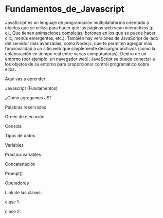 # Fundamentos_de_Javascript

JavaScript es un lenguaje de programación multiplataforma orientado a objetos que se utiliza para hacer que las páginas web sean interactivas (p. ej., Que tienen animaciones complejas, botones en los que se puede hacer clic, menús emergentes, etc.). También hay versiones de JavaScript de lado del servidor más avanzadas, como Node.js, que te permiten agregar más funcionalidad a un sitio web que simplemente descargar archivos (como la colaboración en tiempo real entre varias computadoras). Dentro de un entorno (por ejemplo, un navegador web), JavaScript se puede conectar a los objetos de su entorno para proporcionar control programático sobre ellos.


Aqui vas a aprender: 

Javascript (Fundamentos)

¿Cómo agregamos JS?

Palabras reservadas

Orden de ejecución

Consola

Tipos de datos

Variables

Practica variables

Concatenación

Prompt()

Operadores

Link de las clases:

clase 1:

clase 2:
